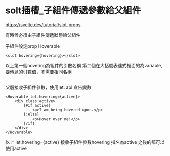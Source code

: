 # solt插槽_子組件傳遞參數給父組件
https://svelte.dev/tutorial/slot-props

有時候必須由子組件傳遞狀態給父組件

子組件設定prop Hoverable
```svelte
<slot hovering={hovering}></slot>
```
以上第一個hovering為組件的引數名稱
第二個在大括號表達式裡面的為variable, 要傳遞的引數值，不需要相同名稱


```svelte

```

父層接收子組件參數，使用let: api 宣告變數
```svelte
<Hoverable let:hovering={active}>
    <div class:active>
        {#if active}
            <p>I am being hovered upon.</p>
        {:else}
            <p>Hover over me!</p>
        {/if}
    </div>
</Hoverable>
```
以上
let:hovering={active}
接收子組件參數hovering 指名為active
之後的都可以使用active